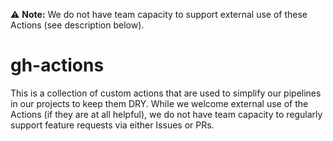 :warning: **Note:** We do not have team capacity to support external use of these Actions (see description below).

# gh-actions
This is a collection of custom actions that are used to simplify our pipelines in our projects to keep them DRY. While
we welcome external use of the Actions (if they are at all helpful), we do not have team capacity to regularly support 
feature requests via either Issues or PRs. 
